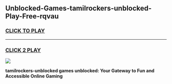 
## Unblocked-Games-tamilrockers-unblocked-Play-Free-rqvau
<h3>
<a href="https://premium76.site?title=tamilrockers-unblocked&ref=19M">CLICK TO PLAY</a></h3>
<hr>

<h3>
<a href="https://premium76.site?title=tamilrockers-unblocked&ref=19M">CLICK 2 PLAY</a>
  
</h3>

<a href="https://premium76.site?title=tamilrockers-unblocked&ref=19M"><img src="https://clearcache.store/games.png"></a>


**tamilrockers-unblocked games unblocked: Your Gateway to Fun and Accessible Online Gaming**
